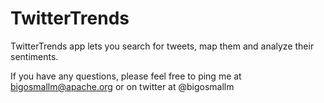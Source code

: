 TwitterTrends
=============

TwitterTrends app lets you search for tweets, map them and analyze their sentiments.  

If you have any questions, please feel free to ping me at bigosmallm@apache.org or on twitter at @bigosmallm
